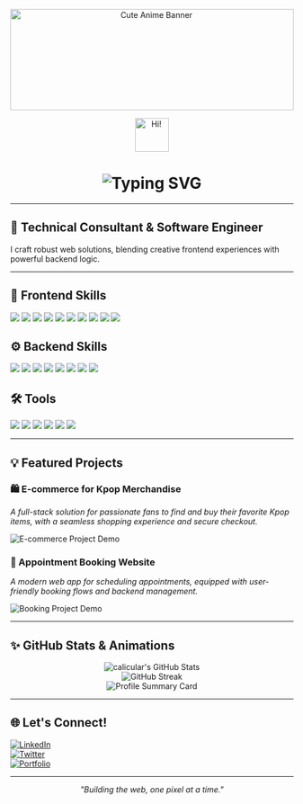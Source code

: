 <!-- Banner Image (replace with your own if desired) -->
<p align="center">
  <img src="https://github.com/calicular/calicular/blob/main/anime-cityscape-sunset.jpg?raw=true" alt="Cute Anime Banner" width="100%" height="180" />
</p>

<!-- Animated Intro -->
<p align="center">
  <img src="https://media.giphy.com/media/hvRJCLFzcasrR4ia7z/giphy.gif" width="60px" alt="Hi!" />
</p>
<h1 align="center">
  <img src="https://readme-typing-svg.demolab.com?font=Fira+Code&size=36&pause=1000&center=true&vCenter=true&width=450&lines=Hi+I'm+calicular;Technical+Consultant+%26+Software+Engineer" alt="Typing SVG" />
</h1>

---

## 🚀 Technical Consultant & Software Engineer

I craft robust web solutions, blending creative frontend experiences with powerful backend logic.

---

## 🎨 Frontend Skills
<p>
  <img src="https://img.shields.io/badge/HTML5-E34F26?logo=html5&logoColor=white" />
  <img src="https://img.shields.io/badge/CSS3-1572B6?logo=css3&logoColor=white" />
  <img src="https://img.shields.io/badge/JavaScript-ES6+-F7DF1E?logo=javascript&logoColor=black" />
  <img src="https://img.shields.io/badge/React-20232A?logo=react&logoColor=61DAFB" />
  <img src="https://img.shields.io/badge/Vue.js-35495E?logo=vue.js&logoColor=4FC08D" />
  <img src="https://img.shields.io/badge/Bootstrap-7952B3?logo=bootstrap&logoColor=white" />
  <img src="https://img.shields.io/badge/Tailwind_CSS-38B2AC?logo=tailwind-css&logoColor=white" />
  <img src="https://img.shields.io/badge/REST_API-0052CC?logo=fastapi&logoColor=white" />
  <img src="https://img.shields.io/badge/Git-F05032?logo=git&logoColor=white" />
  <img src="https://img.shields.io/badge/GitHub-181717?logo=github&logoColor=white" />
</p>

## ⚙️ Backend Skills
<p>
  <img src="https://img.shields.io/badge/PHP-777BB4?logo=php&logoColor=white" />
  <img src="https://img.shields.io/badge/Apache-D22128?logo=apache&logoColor=white" />
  <img src="https://img.shields.io/badge/MySQL-4479A1?logo=mysql&logoColor=white" />
  <img src="https://img.shields.io/badge/Node.js-339933?logo=node.js&logoColor=white" />
  <img src="https://img.shields.io/badge/MongoDB-47A248?logo=mongodb&logoColor=white" />
  <img src="https://img.shields.io/badge/RESTful_API-0052CC?logo=fastapi&logoColor=white" />
  <img src="https://img.shields.io/badge/JWT-000000?logo=json-web-tokens&logoColor=white" />
  <img src="https://img.shields.io/badge/Sessions-4EABCD?logo=express&logoColor=white" />
</p>

## 🛠️ Tools
<p>
  <img src="https://img.shields.io/badge/XAMPP-FB7A24?logo=xampp&logoColor=white" />
  <img src="https://img.shields.io/badge/MongoDB_Atlas-47A248?logo=mongodb&logoColor=white" />
  <img src="https://img.shields.io/badge/Compass-47A248?logo=mongodb&logoColor=white" />
  <img src="https://img.shields.io/badge/Postman-FF6C37?logo=postman&logoColor=white" />
  <img src="https://img.shields.io/badge/Git-F05032?logo=git&logoColor=white" />
  <img src="https://img.shields.io/badge/GitHub-181717?logo=github&logoColor=white" />
</p>

---

## 💡 Featured Projects

### 🛍️ E-commerce for Kpop Merchandise
*A full-stack solution for passionate fans to find and buy their favorite Kpop items, with a seamless shopping experience and secure checkout.*

![E-commerce Project Demo](https://placehold.co/600x200?text=Project+Demo+Image) <!-- Replace with your own project image -->

### 📅 Appointment Booking Website
*A modern web app for scheduling appointments, equipped with user-friendly booking flows and backend management.*

![Booking Project Demo](https://placehold.co/600x200?text=Project+Demo+Image) <!-- Replace with your own project image -->

---

## ✨ GitHub Stats & Animations

<p align="center">
  <img src="https://github-readme-stats.vercel.app/api?username=calicular&show_icons=true&theme=radical" alt="calicular's GitHub Stats" />
  <br/>
  <img src="https://github-readme-streak-stats.herokuapp.com?user=calicular&theme=radical" alt="GitHub Streak" />
  <br/>
  <img src="https://github-profile-summary-cards.vercel.app/api/cards/profile-details?username=calicular&theme=radical" alt="Profile Summary Card" />
</p>

---

## 🌐 Let's Connect!
<!-- Add your social links below (e.g. LinkedIn, Twitter, Portfolio, Email) -->
[![LinkedIn](https://img.shields.io/badge/-LinkedIn-0A66C2?logo=linkedin&logoColor=white)](https://linkedin.com/)  
[![Twitter](https://img.shields.io/badge/-Twitter-1DA1F2?logo=twitter&logoColor=white)](https://twitter.com/)  
[![Portfolio](https://img.shields.io/badge/-Portfolio-000?logo=firefox-browser&logoColor=white)](https://yourwebsite.com/)  

---

<!-- Fun fact or motto (optional) -->
<p align="center"><i>"Building the web, one pixel at a time."</i></p>
